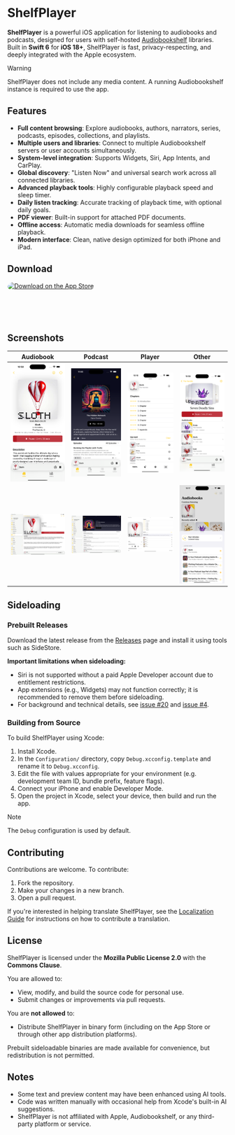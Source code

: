 # ShelfPlayer

**ShelfPlayer** is a powerful iOS application for listening to audiobooks and podcasts, designed for users with self-hosted [Audiobookshelf](https://www.audiobookshelf.org/) libraries. Built in **Swift 6** for **iOS 18+**, ShelfPlayer is fast, privacy-respecting, and deeply integrated with the Apple ecosystem.

> [!WARNING]
> ShelfPlayer does not include any media content. A running Audiobookshelf instance is required to use the app.

## Features

* **Full content browsing**: Explore audiobooks, authors, narrators, series, podcasts, episodes, collections, and playlists.
* **Multiple users and libraries**: Connect to multiple Audiobookshelf servers or user accounts simultaneously.
* **System-level integration**: Supports Widgets, Siri, App Intents, and CarPlay.
* **Global discovery**: "Listen Now" and universal search work across all connected libraries.
* **Advanced playback tools**: Highly configurable playback speed and sleep timer.
* **Daily listen tracking**: Accurate tracking of playback time, with optional daily goals.
* **PDF viewer**: Built-in support for attached PDF documents.
* **Offline access**: Automatic media downloads for seamless offline playback.
* **Modern interface**: Clean, native design optimized for both iPhone and iPad.

## Download

<a href="https://apps.apple.com/app/apple-store/id6475221163?ct=GitHub" style="display: inline-block; overflow: hidden; border-radius: 13px; width: 250px; height: 83px;">
    <img src="https://toolbox.marketingtools.apple.com/api/v2/badges/download-on-the-app-store/black/en-us?releaseDate=1710288000" alt="Download on the App Store" style="border-radius: 13px; width: 250px; height: 83px;">
</a>

## Screenshots
| Audiobook                                                                                      | Podcast                                                                               | Player                                                                          | Other                                                                                             |
| ---------------------------------------------------------------------------------------------- | ------------------------------------------------------------------------------------- | ------------------------------------------------------------------------------- | --------------------------------------------------------------------------------- |
| <img src="/Screenshots/iOS%20Audiobook.png?raw=true" alt="Audiobook (iOS)" width="200"/>     | <img src="/Screenshots/iOS%20Podcast.png?raw=true" alt="Podcast" width="200"/>    | <img src="/Screenshots/iOS%20Player.png?raw=true" alt="Player" width="200"/>    | <img src="/Screenshots/iOS%20Series.png?raw=true" alt="Series" width="200"/>    | <img src="/Screenshots/iOS%20Listen%20Now.png?raw=true" alt="Listen Now" width="200"/>    |
| <img src="/Screenshots/iPadOS%20Audiobook.png?raw=true" alt="Audiobook (iPad)" width="200"/> | <img src="/Screenshots/iPadOS%20Podcast.png?raw=true" alt="Podcast" width="200"/> | <img src="/Screenshots/iPadOS%20Player.png?raw=true" alt="Player" width="200"/> | <img src="/Screenshots/iOS%20Listen%20Now.png?raw=true" alt="Listen Now" width="200"/> |

## Sideloading

### Prebuilt Releases

Download the latest release from the [Releases](https://github.com/yourusername/shelfplayer/releases) page and install it using tools such as SideStore.

**Important limitations when sideloading:**

* Siri is not supported without a paid Apple Developer account due to entitlement restrictions.
* App extensions (e.g., Widgets) may not function correctly; it is recommended to remove them before sideloading.
* For background and technical details, see [issue #20](https://github.com/yourusername/shelfplayer/issues/20) and [issue #4](https://github.com/yourusername/shelfplayer/issues/4).

### Building from Source

To build ShelfPlayer using Xcode:

1. Install Xcode.
2. In the `Configuration/` directory, copy `Debug.xcconfig.template` and rename it to `Debug.xcconfig`.
3. Edit the file with values appropriate for your environment (e.g. development team ID, bundle prefix, feature flags).
4. Connect your iPhone and enable Developer Mode.
5. Open the project in Xcode, select your device, then build and run the app.

> [!NOTE]
> The `Debug` configuration is used by default.

## Contributing

Contributions are welcome. To contribute:

1. Fork the repository.
2. Make your changes in a new branch.
3. Open a pull request.

If you're interested in helping translate ShelfPlayer, see the [Localization Guide](https://github.com/rasmuslos/ShelfPlayer/blob/main/Localization.md) for instructions on how to contribute a translation.

## License

ShelfPlayer is licensed under the **Mozilla Public License 2.0** with the **Commons Clause**.

You are allowed to:

* View, modify, and build the source code for personal use.
* Submit changes or improvements via pull requests.

You are **not allowed** to:

* Distribute ShelfPlayer in binary form (including on the App Store or through other app distribution platforms).

Prebuilt sideloadable binaries are made available for convenience, but redistribution is not permitted.

## Notes

* Some text and preview content may have been enhanced using AI tools.
* Code was written manually with occasional help from Xcode's built-in AI suggestions.
* ShelfPlayer is not affiliated with Apple, Audiobookshelf, or any third-party platform or service.
